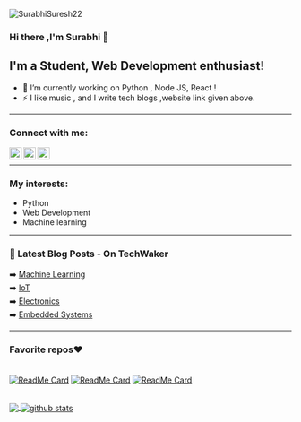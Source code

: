 <p align="left"> <img src="https://komarev.com/ghpvc/?username=basil-b2s&label=Views&color=blue&style=plastic" alt="
SurabhiSuresh22" /> </p>

### Hi there ,I'm Surabhi 👋


## I'm a Student, Web Development enthusiast!

- 🔭 I’m currently working on Python , Node JS, React !
- ⚡ I like music , and I write tech blogs ,website link given above.

<hr>

### Connect with me:

[<img align="left" alt="Surabhi | Twitter" width="22px" src="https://cdn.jsdelivr.net/npm/simple-icons@v3/icons/twitter.svg" />][twitter]
[<img align="left" alt="Surabhi | LinkedIn" width="22px" src="https://cdn.jsdelivr.net/npm/simple-icons@v3/icons/linkedin.svg" />][linkedin]
[<img align="left" alt="Surabhi | Instagram" width="22px" src="https://cdn.jsdelivr.net/npm/simple-icons@v3/icons/instagram.svg" />][instagram]

<br />
<hr>

### My interests:

- Python
- Web Development 
- Machine learning

<hr>

### 📕 Latest Blog Posts - On TechWaker


➡️ [Machine Learning](https://techwakerai.blogspot.com/search/label/Machine%20Learning?&max-results=5)<br>
➡️ [IoT](https://techwakerai.blogspot.com/search/label/IOT?&max-results=5)<br>
➡️ [Electronics](https://techwakerai.blogspot.com/search/label/Electronic%20Devices?&max-results=5)<br>
➡️ [Embedded Systems](https://techwakerai.blogspot.com/search/label/Embedded%20Systems?&max-results=5)<br>
<hr>


### Favorite repos❤<br><br>
[![ReadMe Card](https://github-readme-stats.vercel.app/api/pin/?username=SurabhiSuresh22&repo=Virtual-Assistant&theme=dark)](https://github.com/SurabhiSuresh22/Virtual-Assistant)
[![ReadMe Card](https://github-readme-stats.vercel.app/api/pin/?username=SurabhiSuresh22&repo=Email-Automation&theme=dark)](https://github.com/SurabhiSuresh22/Email-Automation)
[![ReadMe Card](https://github-readme-stats.vercel.app/api/pin/?username=SurabhiSuresh22&repo=Portfolio-Website&theme=dark)](https://github.com/SurabhiSuresh22/Portfolio-Website)

[website]: https://techwakerai.blogspot.com/
[twitter]: https://twitter.com/SurabhiSuresh22
[instagram]: https://instagram.com/surbi__22?igshid=1se96e17somgh
[linkedin]: https://www.linkedin.com/in/surabhisuresh22

<br>

<a href="#">
<img align="center" src="https://github-readme-stats.vercel.app/api/top-langs/?username=SurabhiSuresh22&theme=dark&hide_langs_below=1" />
</a>
<a href="#">
<img align="center" src="https://github-readme-stats.vercel.app/api?username=SurabhiSuresh22&show_icons=true&theme=dark&line_height=27" alt="github stats"/>
</a>
